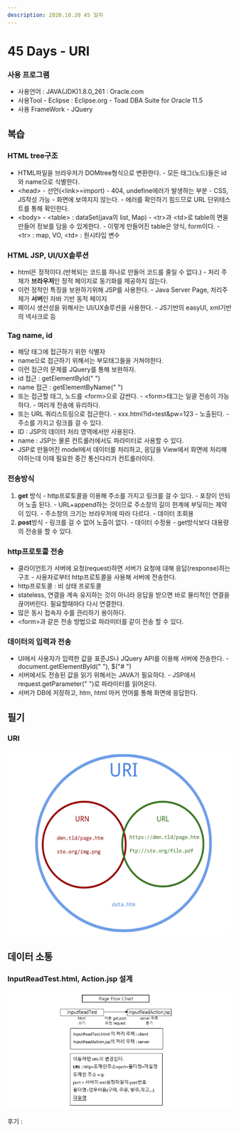 ```yaml
---
description: 2020.10.20 45 일차
---
```


# 45 Days - URI

### 사용 프로그램

* 사용언어 : JAVA\(JDK\)1.8.0\_261 : Oracle.com
* 사용Tool  - Eclipse : Eclipse.org - Toad DBA Suite for Oracle 11.5
* 사용 FrameWork - JQuery

## 복습

### HTML tree구조

* HTML파일을 브라우저가 DOMtree형식으로 변환한다. - 모든 태그\(노드\)들은 id와 name으로 식별한다.
* &lt;head&gt; - 선언\(&lt;link&gt;=import\) - 404, undefine에러가 발생하는 부분 - CSS, JS작성 가능 - 화면에 보여지지 않는다. - 에러를 확인하기 힘드므로 URL 단위테스트를 통해 확인한다.
* &lt;body&gt; - &lt;table&gt; : dataSet\(java의 list, Map\) - &lt;tr&gt;과 &lt;td&gt;로 table의 면을 만들어 정보를 담을 수 있게한다. - 이렇게 만들어진 table은 양식, form이다. - &lt;tr&gt; : map, VO, &lt;td&gt; : 원시타입 변수

### HTML JSP, UI/UX솔루션

* html은 정적이다.\(반복되는 코드를 하나로 만들어 코드를 줄일 수 없다.\) - 처리 주체가 **브라우저**인 정적 페이지로 동기화를 제공하지 않는다.
* 이런 정적인 특징을 보완하기위해 JSP를 사용한다. - Java Server Page, 처리주체가 **서버**인 자바 기반 동적 페이지
* 페이시 생산성을 위해서는 UI/UX솔루션을 사용한다. - JS기반의 easyUI, xml기반의 넥사크로 등

### Tag name, id

* 해당 태그에 접근하기 위한 식별자
* name으로 접근하기 위해서는 부모태그들을 거쳐야한다.
* 이런 접근의 문제를 JQuery를 통해 보완하자.
* id 접근 : getElementById\(" "\)
* name 접근 : getElementByName\(" "\)
* 또는 접근할 태그, 노드를 &lt;form&gt;으로 감싼다. - &lt;form&gt;태그는 일괄 전송이 가능하다. - 여러개 전송에 유리하다.
* 또는 URL 쿼리스트링으로 접근한다. - xxx.html?id=test&pw=123 - 노출된다. - 주소를 가지고 링크를 걸 수 있다.
* ID : JSP의 데이터 처리 영역에서만 사용된다.
* name : JSP는 물론 컨트롤러에서도 파라미터로 사용할 수 있다.
* JSP로 만들어진 model에서 데이터를 처리하고, 응답을 View에서 화면에 처리해야하는데 이때 필요한 중간 통신다리가 컨트롤러이다.

### 전송방식

1. **get** 방식 - http프로토콜을 이용해 주소를 가지고 링크를 걸 수 있다. - 포장이 안되어 노출 된다. - URL+append하는 것이므로 주소창의 길이 한계에 부딪히는 제약이 있다. - 주소창의 크기는 브라우저에 따라 다르다.  - 데이터 조회용
2. **post**방식 - 링크를 걸 수 없어 노출이 없다. - 데이터 수정용 - get방식보다 대용량의 전송을 할 수 있다.

### http프로토콜 전송

* 클라이언트가 서버에 요청\(request\)하면 서버가 요청에 대해 응답\(response\)하는 구조 - 사용자로부터 http프로토콜을 사용해 서버에 전송한다.
* http프로토콜 : 비 상태 프로토콜
* stateless, 연결을 계속 유지하는 것이 아니라 응답을 받으면 바로 물리적인 연결을 끊어버린다. 필요할때마다 다시 연결한다.
* 많은 동시 접속자 수를 관리하기 용이하다.
* &lt;form&gt;과 같은 전송 방법으로 파라미터를 같이 전송 할 수 있다.

### 데이터의 입력과 전송

* UI에서 사용자가 입력한 값을 표준JS나 JQuery API를 이용해 서버에 전송한다. - document.getElementById\(" "\), $\("\# "\)
* 서버에서도 전송된 값을 읽기 위해서는 JAVA가 필요하다. - JSP에서 request.getParameter\(" "\)로 파라미터를 읽어온다.
* 서버가 DB에 저장하고, htm, html 마커 언어를 통해 화면에 응답한다.

## 필기

### URI

![](../.gitbook/assets/image.png)

## 데이터 소통

### InputReadTest.html, Action.jsp 설계

![&#xC124;&#xACC4;&#xB3C4;](../.gitbook/assets/1%20%2831%29.png)

후기 : 

